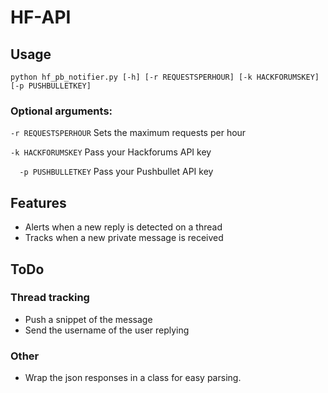 # HF-API
## Usage
`python hf_pb_notifier.py [-h] [-r REQUESTSPERHOUR] [-k HACKFORUMSKEY]
                         [-p PUSHBULLETKEY]`

### Optional arguments:
  `-r REQUESTSPERHOUR`
                        Sets the maximum requests per hour
                        
  `-k HACKFORUMSKEY`
                        Pass your Hackforums API key
                        
`  -p PUSHBULLETKEY`
                        Pass your Pushbullet API key
                        
## Features
- Alerts when a new reply is detected on a thread 
- Tracks when a new private message is received

## ToDo
### Thread tracking
- Push a snippet of the message
- Send the username of the user replying
### Other
- Wrap the json responses in a class for easy parsing.

